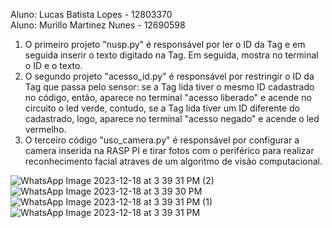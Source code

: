 Aluno: Lucas Batista Lopes - 12803370\
Aluno: Murillo Martinez Nunes - 12690598

1) O primeiro projeto "nusp.py" é responsável por ler o ID da Tag e em seguida inserir o texto digitado na Tag. Em seguida, mostra no terminal o ID e o texto.
2) O segundo projeto "acesso_id.py" é responsável por restringir o ID da Tag que passa pelo sensor: se a Tag lida tiver o mesmo ID cadastrado no código, então, aparece no terminal "acesso liberado" e acende no circuito o led verde, contudo, se a Tag lida tiver um ID diferente do cadastrado, logo, aparece no terminal "acesso negado" e acende o led vermelho.
3) O terceiro código "uso_camera.py" é responsável por configurar a camera inserida na RASP PI e tirar fotos com o periférico para realizar reconhecimento facial atraves de um algoritmo de visão computacional.   



![WhatsApp Image 2023-12-18 at 3 39 31 PM (2)](https://github.com/LUCASBLOP/SEL0337/assets/113633685/fd3a849f-5510-41e6-905d-b9691fc247a9)
![WhatsApp Image 2023-12-18 at 3 39 30 PM](https://github.com/LUCASBLOP/SEL0337/assets/113633685/e0f2e9f3-7ecb-4b11-a67e-bee05793f832)
![WhatsApp Image 2023-12-18 at 3 39 31 PM (1)](https://github.com/LUCASBLOP/SEL0337/assets/113633685/cfd2046f-2f42-4fe3-bb44-ec9ef8d42bc0)
![WhatsApp Image 2023-12-18 at 3 39 31 PM](https://github.com/LUCASBLOP/SEL0337/assets/113633685/a840d507-e99e-4830-81ec-301b0babfb11)

